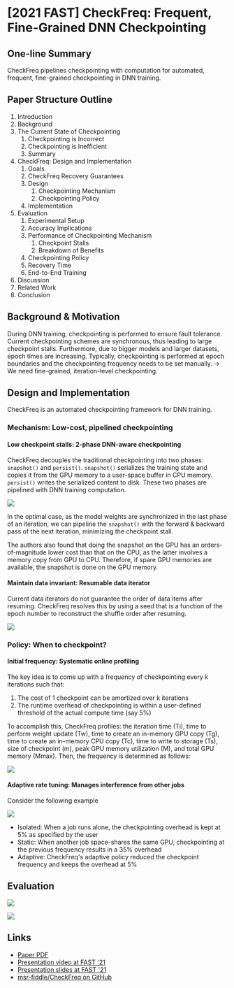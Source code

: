 # \[2021 FAST] CheckFreq: Frequent, Fine-Grained DNN Checkpointing

## One-line Summary

CheckFreq pipelines checkpointing with computation for automated, frequent, fine-grained checkpointing in DNN training.

## Paper Structure Outline

1. Introduction
2. Background
3. The Current State of Checkpointing
   1. Checkpointing is Incorrect
   2. Checkpointing is Inefficient
   3. Summary
4. CheckFreq: Design and Implementation
   1. Goals
   2. CheckFreq Recovery Guarantees
   3. Design
      1. Checkpointing Mechanism
      2. Checkpointing Policy
   4. Implementation
5. Evaluation
   1. Experimental Setup
   2. Accuracy Implications
   3. Performance of Checkpointing Mechanism
      1. Checkpoint Stalls
      2. Breakdown of Benefits
   4. Checkpointing Policy
   5. Recovery Time
   6. End-to-End Training
6. Discussion
7. Related Work
8. Conclusion

## Background & Motivation

During DNN training, checkpointing is performed to ensure fault tolerance. Current checkpointing schemes are synchronous, thus leading to large checkpoint stalls. Furthermore, due to bigger models and larger datasets, epoch times are increasing. Typically, checkpointing is performed at epoch boundaries and the checkpointing frequency needs to be set manually. → We need fine-grained, iteration-level checkpointing.

## Design and Implementation

CheckFreq is an automated checkpointing framework for DNN training.

### Mechanism: Low-cost, pipelined checkpointing

#### Low checkpoint stalls: 2-phase DNN-aware checkpointing

CheckFreq decouples the traditional checkpointing into two phases: `snapshot()` and `persist()`. `snapshot()` serializes the training state and copies it from the GPU memory to a user-space buffer in CPU memory. `persist()` writes the serialized content to disk. These two phases are pipelined with DNN training computation.

![](<../../.gitbook/assets/Screen Shot 2021-05-21 at 2.44.34 PM.png>)

In the optimal case, as the model weights are synchronized in the last phase of an iteration, we can pipeline the `snapshot()` with the forward & backward pass of the next iteration, minimizing the checkpoint stall.

The authors also found that doing the snapshot on the GPU has an orders-of-magnitude lower cost than that on the CPU, as the latter involves a memory copy from GPU to CPU. Therefore, if spare GPU memories are available, the snapshot is done on the GPU memory.

#### Maintain data invariant: Resumable data iterator

Current data iterators do not guarantee the order of data items after resuming. CheckFreq resolves this by using a seed that is a function of the epoch number to reconstruct the shuffle order after resuming.

![](<../../.gitbook/assets/Screen Shot 2021-05-21 at 3.07.00 PM.png>)

### Policy: When to checkpoint?

#### Initial frequency: Systematic online profiling

The key idea is to come up with a frequency of checkpointing every k iterations such that:

1. The cost of 1 checkpoint can be amortized over k iterations
2. The runtime overhead of checkpointing is within a user-defined threshold of the actual compute time (say 5%)

To accomplish this, CheckFreq profiles: the iteration time (Ti), time to perform weight update (Tw), time to create an in-memory GPU copy (Tg), time to create an in-memory CPU copy (Tc), time to write to storage (Ts), size of checkpoint (m), peak GPU memory utilization (M), and total GPU memory (Mmax). Then, the frequency is determined as follows:

![](<../../.gitbook/assets/Screen Shot 2021-05-21 at 2.56.32 PM.png>)

#### Adaptive rate tuning: Manages interference from other jobs

Consider the following example

![](<../../.gitbook/assets/Screen Shot 2021-05-21 at 3.17.16 PM.png>)

* Isolated: When a job runs alone, the checkpointing overhead is kept at 5% as specified by the user
* Static: When another job space-shares the same GPU, checkpointing at the previous frequency results in a 35% overhead
* Adaptive: CheckFreq's adaptive policy reduced the checkpoint frequency and keeps the overhead at 5%

## Evaluation

![](<../../.gitbook/assets/Screen Shot 2021-05-21 at 3.19.34 PM.png>)

![](<../../.gitbook/assets/Screen Shot 2021-05-21 at 3.20.27 PM.png>)

## Links

* [Paper PDF](https://www.usenix.org/system/files/fast21-mohan.pdf)
* [Presentation video at FAST '21](https://www.youtube.com/watch?v=E3uaeaqfjcY)
* [Presentation slides at FAST '21](https://www.usenix.org/sites/default/files/conference/protected-files/fast21\_slides\_mohan.pdf)
* [msr-fiddle/CheckFreq on GitHub](https://github.com/msr-fiddle/CheckFreq)
